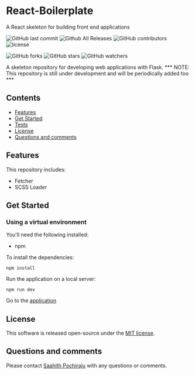 # React-Boilerplate
A React skeleton for building front end applications


![GitHub last commit](https://img.shields.io/github/last-commit/saapooch/React-Boilerplate.svg?style=flat-square)
![Github All Releases](https://img.shields.io/github/downloads/saapooch/React-Boilerplate/total.svg?style=flat-square)
![GitHub contributors](https://img.shields.io/github/contributors/saapooch/React-Boilerplate.svg?style=flat-square)
![license](https://img.shields.io/github/license/saapooch/React-Boilerplate.svg?style=flat-square)



![GitHub forks](https://img.shields.io/github/forks/saapooch/React-Boilerplate.svg?style=social&label=Fork)
![GitHub stars](https://img.shields.io/github/stars/saapooch/React-Boilerplate.svg?style=social&label=Stars)
![GitHub watchers](https://img.shields.io/github/watchers/saapooch/React-Boilerplate.svg?style=social&label=Watch)

A skeleton repository for developing web applications with Flask.
*** NOTE: This repository is still under development and will be periodically added too ***

## Contents
* [Features](#features)
* [Get Started](#get-started)
* [Tests](#tests)
* [License](#license)
* [Questions and comments](#questions-and-comments)

## Features
This repository includes:
  * Fetcher
  * SCSS Loader


## Get Started
  ### Using a virtual environment
  You'll need the following installed:
  * npm

  To install the dependencies:
  ```
  npm install
  ```
  Run the application on a local server:
  ```
  npm run dev
  ```

  Go to the [application](http://localhost:9000/)

## License
This software is released open-source under the [MIT license](LICENSE).

## Questions and comments
Please contact [Saahith Pochiraju](mailto:saahith116@gmail.com) with any questions or comments.
